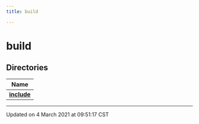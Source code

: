 ```yaml
---
title: build

---
```


# build



## Directories

| Name           |
| -------------- |
| **[include](/eg-cpp-library/docs/api/files/dir_8f2980731aba7ec7b9fcae5764f196e3/#dir-include)**  |







-------------------------------

Updated on  4 March 2021 at 09:51:17 CST

